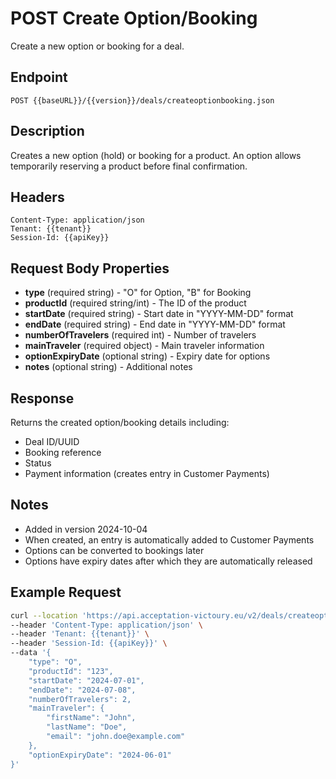 # POST Create Option/Booking

Create a new option or booking for a deal.

## Endpoint
```
POST {{baseURL}}/{{version}}/deals/createoptionbooking.json
```

## Description
Creates a new option (hold) or booking for a product. An option allows temporarily reserving a product before final confirmation.

## Headers
```
Content-Type: application/json
Tenant: {{tenant}}
Session-Id: {{apiKey}}
```

## Request Body Properties
- **type** (required string) - "O" for Option, "B" for Booking
- **productId** (required string/int) - The ID of the product
- **startDate** (required string) - Start date in "YYYY-MM-DD" format
- **endDate** (required string) - End date in "YYYY-MM-DD" format
- **numberOfTravelers** (required int) - Number of travelers
- **mainTraveler** (required object) - Main traveler information
- **optionExpiryDate** (optional string) - Expiry date for options
- **notes** (optional string) - Additional notes

## Response
Returns the created option/booking details including:
- Deal ID/UUID
- Booking reference
- Status
- Payment information (creates entry in Customer Payments)

## Notes
- Added in version 2024-10-04
- When created, an entry is automatically added to Customer Payments
- Options can be converted to bookings later
- Options have expiry dates after which they are automatically released

## Example Request
```bash
curl --location 'https://api.acceptation-victoury.eu/v2/deals/createoptionbooking.json' \
--header 'Content-Type: application/json' \
--header 'Tenant: {{tenant}}' \
--header 'Session-Id: {{apiKey}}' \
--data '{
    "type": "O",
    "productId": "123",
    "startDate": "2024-07-01",
    "endDate": "2024-07-08",
    "numberOfTravelers": 2,
    "mainTraveler": {
        "firstName": "John",
        "lastName": "Doe",
        "email": "john.doe@example.com"
    },
    "optionExpiryDate": "2024-06-01"
}'
```